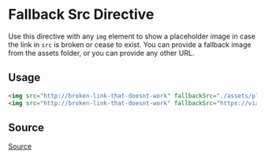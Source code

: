 # Fallback Src Directive

Use this directive with any `img` element to show a placeholder image in case the link in `src` is broken or cease to exist.
You can provide a fallback image from the assets folder, or you can provide any other URL.

## Usage

<ngs-code-block-with-header>

```html
<img src="http://broken-link-that-doesnt-work" fallbackSrc="./assets/placeholder-avatar.png" alt="" />
<img src="http://broken-link-that-doesnt-work" fallbackSrc="https://via.placeholder.com/200x200" alt="" />
```

</ngs-code-block-with-header>

## Source

<a href="https://github.com/ertunga/ng-snippets/blob/master/projects/ng-snippets/fallback-src/fallback-src.directive.ts" target="_blank">Source</a>

